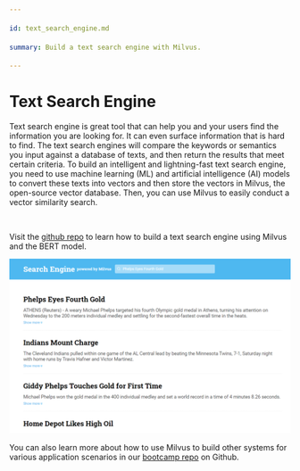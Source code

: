 ```yaml
---

id: text_search_engine.md

summary: Build a text search engine with Milvus. 

---
```


# Text Search Engine

Text search engine is great tool that can help you and your users find the information you are looking for. It can even surface information that is hard to find. The text search engines will compare the keywords or semantics you input against a database of texts, and then return the results that meet certain criteria. To build an intelligent and lightning-fast text search engine, you need to use machine learning (ML) and artificial intelligence (AI) models to convert these texts into vectors and then store the vectors in Milvus, the open-source vector database. Then, you can use Milvus to easily conduct a vector similarity search.

<br/>

Visit the [github repo](https://github.com/milvus-io/bootcamp/tree/master/solutions/text_search_engine) to learn how to build a text search engine using Milvus and the BERT model.

![text_search_engine](../../../assets/text_search_engine_demo.png)

You can also learn more about how to use Milvus to build other systems for various application scenarios in our [bootcamp repo](https://github.com/milvus-io/bootcamp) on Github.
